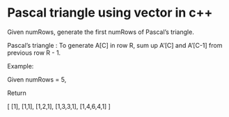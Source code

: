 # Pascal triangle using vector in c++
Given numRows, generate the first numRows of Pascal’s triangle.

Pascal’s triangle : To generate A[C] in row R, sum up A’[C] and A’[C-1] from previous row R - 1.

Example:

Given numRows = 5,

Return

[
     [1],
     [1,1],
     [1,2,1],
     [1,3,3,1],
     [1,4,6,4,1]
]
